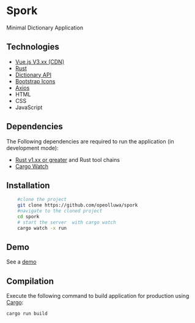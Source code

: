 # Spork

Minimal Dictionary Application

## Technologies

- [Vue.js V3.xx (CDN)](https://vuejs.org)
- [Rust](https://rust-lang.org)
- [Dictionary API](https://dictionaryapi.dev/)
- [Bootstrap Icons](https://icons.getbootstrap.com)
- [Axios](https://axios-http.com/docs/intro)
- HTML
- CSS
- JavaScript

## Dependencies

The Following dependencies are required to run the application (in development mode):

- [Rust v1.xx or greater](https://www.rust-lang.org/tools/install) and Rust tool chains
- [Cargo Watch](https://crates.io/crates/cargo-watch)

## Installation

```bash
    #clone the project
    git clone https://github.com/opeolluwa/spork
    #navigate to the cloned project
    cd spork
    # start the server  with cargo watch
    cargo watch -x run

```

## Demo
See a [demo](https://drive.google.com/file/d/1VSWCDA81NEXTaO9mgwlw2RJOUD3U5rFV/view?usp=drivesdk)

## Compilation

Execute the following command to build application for production using [Cargo](https://doc.rust-lang.org/cargo/):

```bash
cargo run build
```
